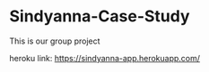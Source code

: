 # Sindyanna-Case-Study
This is our group project

heroku link:
https://sindyanna-app.herokuapp.com/
